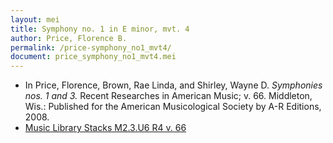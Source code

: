 ```yaml
---
layout: mei
title: Symphony no. 1 in E minor, mvt. 4
author: Price, Florence B.
permalink: /price-symphony_no1_mvt4/
document: price_symphony_no1_mvt4.mei
---
```


- In Price, Florence, Brown, Rae Linda, and Shirley, Wayne D. *Symphonies nos. 1 and 3.* Recent Researches in American Music; v. 66. Middleton, Wis.: Published for the American Musicological Society by A-R Editions, 2008.
- <a href="https://tufts-primo.hosted.exlibrisgroup.com/permalink/f/bnf7qa/01TUN_ALMA2185941740003851" target="_blank"> Music Library Stacks M2.3.U6 R4 v. 66</a>
